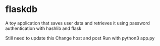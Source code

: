 # flaskdb
A toy application that saves user data and retrieves it using password authentication with hashlib and flask

Still need to update this 
Change host and post
Run with python3 app.py
